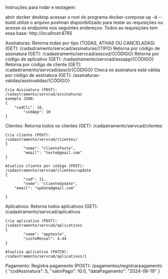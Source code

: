 Instruções para rodar e testagem:


abrir docker desktop
acessar o root do programa
docker-compose up -d --build
utilize o arquivo postman disponibilizado para testar as requisições ou acesse os endpoints nos seguintes endereços:
Todos as requisições tem essa base: http://localhost:8765

Assinaturas:
	Retorna todas por tipo (TODAS, ATIVAS OU CANCELADAS) (GET):
	/cadastramento/servcad/assinaturas/{TIPO}
	Retorna por código de assinatura (GET):
	/cadastramento/servcad/asscod/{CÓDIGO}
	Retorna por código de aplicativo (GET):
	/cadastramento/servcad/assapp/{CÓDIGO}
	Retorna por código de cliente (GET):
	/cadastramento/servcad/asscli/{CÓDIGO}
	Checa se assinatura está válida por código de assinatura (GET):
	/assinaturas-validas/assinvalidas/{CÓDIGO}
	
	Cria Assinatura (POST):
	/cadastramento/servcad/assinaturas
	exemplo JSON:
	{
		"codCli": 10,
    		"codApp": 10
	}

Clientes:
	Retorna todos os clientes (GET):
	/cadastramento/servcad/clientes
	
	Cria cliente (POST):
	/cadastramento/servcad/clientes/
	{
    		"nome": "clienteTeste",
    		"email": "teste@gmail.com"
	}

	Atualiza cliente por código (POST):
	/cadastramento/servcad/clientes/update
	{
    		"cod": 11,
    		"nome": "clienteUpdate",
		"email": "update@gmail.com"

	}

Aplicativos:
	Retorna todos aplicativos (GET):
	/cadastramento/servcad/aplicativos
	
	Cria aplicativo (POST):
	/cadastramento/servcad/aplicativos
	{
    		"nome": "appteste",
    		"custoMensal": 4.44
	}
	
	Atualiza aplicativo (PATCH):
	/cadastramento/servcad/aplicativos/1

Pagamento:
	Registra pagamento (POST):
	/pagamentos/registrarpagamento
	{
  		"codAssinatura": 5,
  		"valorPago": 10.0,
  		"dataPagamento": "2024-06-19"
	}

